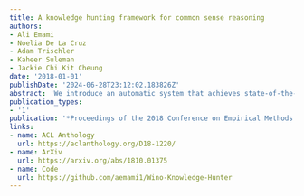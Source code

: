 ```yaml
---
title: A knowledge hunting framework for common sense reasoning
authors:
- Ali Emami
- Noelia De La Cruz
- Adam Trischler
- Kaheer Suleman
- Jackie Chi Kit Cheung
date: '2018-01-01'
publishDate: '2024-06-28T23:12:02.183826Z'
abstract: 'We introduce an automatic system that achieves state-of-the-art results on the Winograd Schema Challenge (WSC), a common sense reasoning task that requires diverse, complex forms of inference and knowledge. Our method uses a knowledge hunting module to gather text from the web, which serves as evidence for candidate problem resolutions. Given an input problem, our system generates relevant queries to send to a search engine, then extracts and classifies knowledge from the returned results and weighs them to make a resolution. Our approach improves F1 performance on the full WSC by 0.21 over the previous best and represents the first system to exceed 0.5 F1. We further demonstrate that the approach is competitive on the Choice of Plausible Alternatives (COPA) task, which suggests that it is generally applicable.'
publication_types:
- '1'
publication: '*Proceedings of the 2018 Conference on Empirical Methods in Natural Language Processing **(EMNLP 2018)***'
links:
- name: ACL Anthology
  url: https://aclanthology.org/D18-1220/
- name: ArXiv
  url: https://arxiv.org/abs/1810.01375
- name: Code
  url: https://github.com/aemami1/Wino-Knowledge-Hunter
---
```

